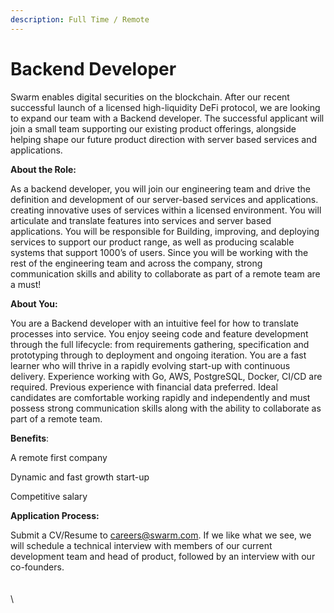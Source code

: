 ```yaml
---
description: Full Time / Remote
---
```


# Backend Developer

Swarm enables digital securities on the blockchain. After our recent successful launch of a licensed high-liquidity DeFi protocol, we are looking to expand our team with a Backend developer. The successful applicant will join a small team supporting our existing product offerings, alongside helping shape our future product direction with server based services and applications.

**About the Role:**

As a backend developer, you will join our engineering team and drive the definition and development of our server-based services and applications. creating innovative uses of services within a licensed environment. You will articulate and translate features into services and server based applications. You will be responsible for Building, improving, and deploying services to support our product range, as well as producing scalable systems that support 1000’s of users. Since you will be working with the rest of the engineering team and across the company, strong communication skills and ability to collaborate as part of a remote team are a must!

**About You:**

You are a Backend developer with an intuitive feel for how to translate processes into service. You enjoy seeing code and feature development through the full lifecycle: from requirements gathering, specification and prototyping through to deployment and ongoing iteration. You are a fast learner who will thrive in a rapidly evolving start-up with continuous delivery. Experience working with Go, AWS, PostgreSQL, Docker, CI/CD are required. Previous experience with financial data preferred. Ideal candidates are comfortable working rapidly and independently and must possess strong communication skills along with the ability to collaborate as part of a remote team.

**Benefits**:

A remote first company

Dynamic and fast growth start-up

Competitive salary

**Application Process:**

Submit a CV/Resume to [careers@swarm.com](mailto:careers@swarm.com). If we like what we see, we will schedule a technical interview with members of our current development team and head of product, followed by an interview with our co-founders.\
\
\
\\
